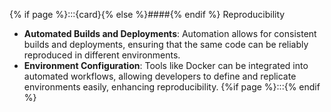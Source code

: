 {% if page %}:::{card}{% else %}####{% endif %} Reproducibility

- **Automated Builds and Deployments**: Automation allows for consistent builds and deployments, ensuring that the same code can be reliably reproduced in different environments.
- **Environment Configuration**: Tools like Docker can be integrated into automated workflows, allowing developers to define and replicate environments easily, enhancing reproducibility.
{%if page %}:::{% endif %}

